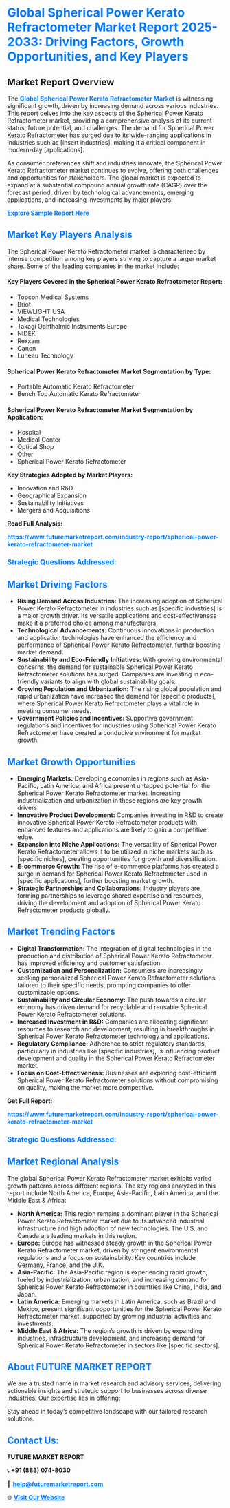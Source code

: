 <h1 style="color: #007BFF;">Global Spherical Power Kerato Refractometer Market Report 2025-2033: Driving Factors, Growth Opportunities, and Key Players</h1>

<section id="overview">
<h2>Market Report Overview</h2>
<p>The <a href="https://www.futuremarketreport.com/industry-report/spherical-power-kerato-refractometer-market" style="color: #007BFF; text-decoration: none;"><strong>Global Spherical Power Kerato Refractometer Market</strong></a> is witnessing significant growth, driven by increasing demand across various industries. This report delves into the key aspects of the Spherical Power Kerato Refractometer market, providing a comprehensive analysis of its current status, future potential, and challenges. The demand for Spherical Power Kerato Refractometer has surged due to its wide-ranging applications in industries such as [insert industries], making it a critical component in modern-day [applications].</p>
<p>As consumer preferences shift and industries innovate, the Spherical Power Kerato Refractometer market continues to evolve, offering both challenges and opportunities for stakeholders. The global market is expected to expand at a substantial compound annual growth rate (CAGR) over the forecast period, driven by technological advancements, emerging applications, and increasing investments by major players.</p>
</section>

<section id="overview">
<p><a href="https://www.futuremarketreport.com/request-sample/reportId=122355" style="color: #007BFF; text-decoration: none;"><strong>Explore Sample Report Here</strong></a></p>
</section>

<section id="key-players">
<h2 style="color: #007BFF;">Market Key Players Analysis</h2>
<p>The Spherical Power Kerato Refractometer market is characterized by intense competition among key players striving to capture a larger market share. Some of the leading companies in the market include:</p>
<h4>Key Players Covered in the Spherical Power Kerato Refractometer Report:</h4>
<ul><li>Topcon Medical Systems</li><li>Briot</li><li>VIEWLIGHT USA</li><li>Medical Technologies</li><li>Takagi Ophthalmic Instruments Europe</li><li>NIDEK</li><li>Rexxam</li><li>Canon</li><li>Luneau Technology</li></ul>
<h4>Spherical Power Kerato Refractometer Market Segmentation by Type:</h4>
<ul><li>Portable Automatic Kerato Refractometer</li><li>Bench Top Automatic Kerato Refractometer</li></ul>

<h4>Spherical Power Kerato Refractometer Market Segmentation by Application:</h4>
<ul><li>Hospital</li><li>Medical Center</li><li>Optical Shop</li><li>Other</li><li>Spherical Power Kerato Refractometer</li></ul>
<p><strong>Key Strategies Adopted by Market Players:</strong></p>
<ul>
<li>Innovation and R&D</li>
<li>Geographical Expansion</li>
<li>Sustainability Initiatives</li>
<li>Mergers and Acquisitions</li>
</ul>
</section>

<section>
<p><strong>Read Full Analysis: </strong></p><a href="https://www.futuremarketreport.com/industry-report/spherical-power-kerato-refractometer-market" style="color: #007BFF; text-decoration: none;"><strong>https://www.futuremarketreport.com/industry-report/spherical-power-kerato-refractometer-market</strong></a>
<h3 style="color: #007BFF;">Strategic Questions Addressed:</h3>
</section>

<section id="driving-factors">
<h2 style="color: #007BFF;">Market Driving Factors</h2>
<ul>
<li><strong>Rising Demand Across Industries:</strong> The increasing adoption of Spherical Power Kerato Refractometer in industries such as [specific industries] is a major growth driver. Its versatile applications and cost-effectiveness make it a preferred choice among manufacturers.</li>
<li><strong>Technological Advancements:</strong> Continuous innovations in production and application technologies have enhanced the efficiency and performance of Spherical Power Kerato Refractometer, further boosting market demand.</li>
<li><strong>Sustainability and Eco-Friendly Initiatives:</strong> With growing environmental concerns, the demand for sustainable Spherical Power Kerato Refractometer solutions has surged. Companies are investing in eco-friendly variants to align with global sustainability goals.</li>
<li><strong>Growing Population and Urbanization:</strong> The rising global population and rapid urbanization have increased the demand for [specific products], where Spherical Power Kerato Refractometer plays a vital role in meeting consumer needs.</li>
<li><strong>Government Policies and Incentives:</strong> Supportive government regulations and incentives for industries using Spherical Power Kerato Refractometer have created a conducive environment for market growth.</li>
</ul>
</section>

<section id="growth-opportunities">
<h2 style="color: #007BFF;">Market Growth Opportunities</h2>
<ul>
<li><strong>Emerging Markets:</strong> Developing economies in regions such as Asia-Pacific, Latin America, and Africa present untapped potential for the Spherical Power Kerato Refractometer market. Increasing industrialization and urbanization in these regions are key growth drivers.</li>
<li><strong>Innovative Product Development:</strong> Companies investing in R&D to create innovative Spherical Power Kerato Refractometer products with enhanced features and applications are likely to gain a competitive edge.</li>
<li><strong>Expansion into Niche Applications:</strong> The versatility of Spherical Power Kerato Refractometer allows it to be utilized in niche markets such as [specific niches], creating opportunities for growth and diversification.</li>
<li><strong>E-commerce Growth:</strong> The rise of e-commerce platforms has created a surge in demand for Spherical Power Kerato Refractometer used in [specific applications], further boosting market growth.</li>
<li><strong>Strategic Partnerships and Collaborations:</strong> Industry players are forming partnerships to leverage shared expertise and resources, driving the development and adoption of Spherical Power Kerato Refractometer products globally.</li>
</ul>
</section>

<section id="trending-factors">
<h2 style="color: #007BFF;">Market Trending Factors</h2>
<ul>
<li><strong>Digital Transformation:</strong> The integration of digital technologies in the production and distribution of Spherical Power Kerato Refractometer has improved efficiency and customer satisfaction.</li>
<li><strong>Customization and Personalization:</strong> Consumers are increasingly seeking personalized Spherical Power Kerato Refractometer solutions tailored to their specific needs, prompting companies to offer customizable options.</li>
<li><strong>Sustainability and Circular Economy:</strong> The push towards a circular economy has driven demand for recyclable and reusable Spherical Power Kerato Refractometer solutions.</li>
<li><strong>Increased Investment in R&D:</strong> Companies are allocating significant resources to research and development, resulting in breakthroughs in Spherical Power Kerato Refractometer technology and applications.</li>
<li><strong>Regulatory Compliance:</strong> Adherence to strict regulatory standards, particularly in industries like [specific industries], is influencing product development and quality in the Spherical Power Kerato Refractometer market.</li>
<li><strong>Focus on Cost-Effectiveness:</strong> Businesses are exploring cost-efficient Spherical Power Kerato Refractometer solutions without compromising on quality, making the market more competitive.</li>
</ul>
</section>

<section>
<p><strong>Get Full Report: </strong></p><a href="https://www.futuremarketreport.com/industry-report/spherical-power-kerato-refractometer-market" style="color: #007BFF; text-decoration: none;"><strong>https://www.futuremarketreport.com/industry-report/spherical-power-kerato-refractometer-market</strong></a>
<h3 style="color: #007BFF;">Strategic Questions Addressed:</h3>
</section>


<section id="regional-analysis">
<h2 style="color: #007BFF;">Market Regional Analysis</h2>
<p>The global Spherical Power Kerato Refractometer market exhibits varied growth patterns across different regions. The key regions analyzed in this report include North America, Europe, Asia-Pacific, Latin America, and the Middle East & Africa:</p>
<ul>
<li><strong>North America:</strong> This region remains a dominant player in the Spherical Power Kerato Refractometer market due to its advanced industrial infrastructure and high adoption of new technologies. The U.S. and Canada are leading markets in this region.</li>
<li><strong>Europe:</strong> Europe has witnessed steady growth in the Spherical Power Kerato Refractometer market, driven by stringent environmental regulations and a focus on sustainability. Key countries include Germany, France, and the U.K.</li>
<li><strong>Asia-Pacific:</strong> The Asia-Pacific region is experiencing rapid growth, fueled by industrialization, urbanization, and increasing demand for Spherical Power Kerato Refractometer in countries like China, India, and Japan.</li>
<li><strong>Latin America:</strong> Emerging markets in Latin America, such as Brazil and Mexico, present significant opportunities for the Spherical Power Kerato Refractometer market, supported by growing industrial activities and investments.</li>
<li><strong>Middle East & Africa:</strong> The region’s growth is driven by expanding industries, infrastructure development, and increasing demand for Spherical Power Kerato Refractometer in sectors like [specific sectors].</li>
</ul>
</section>

<footer>
<h2 style="color: #007BFF;">About FUTURE MARKET REPORT</h2>
<p>We are a trusted name in market research and advisory services, delivering actionable insights and strategic support to businesses across diverse industries. Our expertise lies in offering:</p>

<p>Stay ahead in today’s competitive landscape with our tailored research solutions.</p>

<h2 style="color: #007BFF;">Contact Us:</h2>
<p><strong>FUTURE MARKET REPORT</strong></p>
<p>📞 <strong>+91 (883) 074-8030</strong></p>
<p>📧 <strong><a href="mailto:help@futuremarketreport.com" style="color: #007BFF;">help@futuremarketreport.com</a></strong></p>
<p>🌐 <strong><a href="https://www.futuremarketreport.com/" style="color: #007BFF;">Visit Our Website</a></strong></p>
</footer>